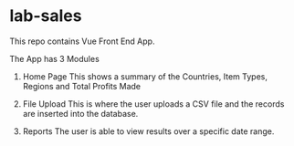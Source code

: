 # lab-sales
This repo contains Vue Front End App.

The App has 3 Modules

1. Home Page
   This shows a summary of the Countries, Item Types, Regions and Total Profits Made
   
2. File Upload
  This is where the user uploads a CSV file and the records are inserted into the database.
  
 3. Reports
   The user is able to view results over a specific date range.
